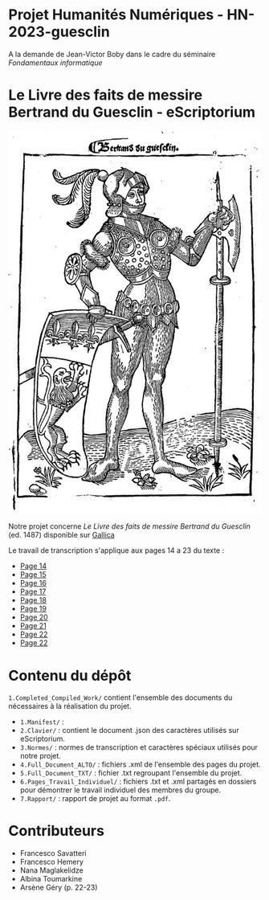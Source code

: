 # Projet Humanités Numériques - HN-2023-guesclin
A la demande de Jean-Victor Boby dans le cadre du séminaire *Fondamentaux informatique*

Le Livre des faits de messire Bertrand du Guesclin - eScriptorium
====

![Image_readme](1.Completed_Compiled_Work/4.Normes/images/Image_readme.jpg)

Notre projet concerne *Le Livre des faits de messire Bertrand du Guesclin* (ed. 1487) disponible sur [Gallica](https://gallica.bnf.fr/ark:/12148/bpt6k1110614/f1.item)

Le travail de transcription s'applique aux pages 14 a 23 du texte :
- [Page 14](https://gallica.bnf.fr/ark:/12148/bpt6k1110614/f18.item)
- [Page 15](https://gallica.bnf.fr/ark:/12148/bpt6k1110614/f19.item)
- [Page 16](https://gallica.bnf.fr/ark:/12148/bpt6k1110614/f20.item)
- [Page 17](https://gallica.bnf.fr/ark:/12148/bpt6k1110614/f21.item)
- [Page 18](https://gallica.bnf.fr/ark:/12148/bpt6k1110614/f22.item)
- [Page 19](https://gallica.bnf.fr/ark:/12148/bpt6k1110614/f23.item)
- [Page 20](https://gallica.bnf.fr/ark:/12148/bpt6k1110614/f24.item)
- [Page 21](https://gallica.bnf.fr/ark:/12148/bpt6k1110614/f25.item)
- [Page 22](https://gallica.bnf.fr/ark:/12148/bpt6k1110614/f26.item)
- [Page 22](https://gallica.bnf.fr/ark:/12148/bpt6k1110614/f27.item)

# Contenu du dépôt

`1.Completed_Compiled_Work/` contient l'ensemble des documents du nécessaires à la réalisation du projet.

- `1.Manifest/` :
- `2.Clavier/` : contient le document .json des caractères utilisés sur eScriptorium.
- `3.Normes/` : normes de transcription et caractères spéciaux utilisés pour notre projet.
- `4.Full_Document_ALTO/` : fichiers .xml de l'ensemble des pages du projet. 
- `5.Full_Document_TXT/` : fichier .txt regroupant l'ensemble du projet.
- `6.Pages_Travail_Individuel/` : fichiers .txt et .xml partagés en dossiers pour démontrer le travail individuel des membres du groupe.
- `7.Rapport/` : rapport de projet au format `.pdf`.

# Contributeurs

- Francesco Savatteri
- Francesco Hemery
- Nana Maglakelidze
- Albina Toumarkine
- Arsène Géry (p. 22-23)
